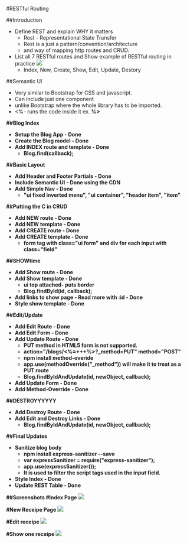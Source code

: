 #RESTful Routing

##Introduction
* Define REST and explain WHY it matters
    * Rest - Representational State Transfer
    * Rest is a just a pattern/convention/architecture 
    * and way of mapping http routes and CRUD.
* List all 7 RESTful routes and Show example of RESTful routing in practice
    <img src="https://github.com/pavans028/Web-Development-BootCamp/blob/master/IntroToNode/RestfulAppWithSemanticUI/7%20diff%20rest%20routes.JPG?raw=true">
    * Index, New, Create, Show, Edit, Update, Destory

##Semantic UI
* Very similar to Bootstrap for CSS and javascript.
* Can include just one component 
* unlike Bootstrap where the whole library has to be imported.
* <%- runs the code inside it ex. <strong> %>

##Blog Index
* Setup the Blog App - Done
* Create the Blog model - Done
* Add INDEX route and template - Done
    * Blog.find(callback); 

##Basic Layout
* Add Header and Footer Partials - Done
* Include Semantic UI - Done using the CDN
* Add Simple Nav - Done
    * "ui fixed inverted menu", "ui container", "header item", "item"  

##Putting the C in CRUD
* Add NEW route - Done
* Add NEW template - Done
* Add CREATE route - Done
* Add CREATE template - Done
    * form tag with class="ui form" and div for each input with class="field"

##SHOWtime
* Add Show route - Done
* Add Show template - Done
    * ui top attached- puts border
    * Blog.findById(id, callback);
* Add links to show page - Read more with :id - Done
* Style show template - Done

##Edit/Update
* Add Edit Route - Done
* Add Edit Form - Done
* Add Update Route - Done
    * PUT method in HTML5 form is not supported.
    * action="/blogs/<%=+++%>?_method=PUT" method="POST"
    * npm install method-overide
    * app.use(methodOverride("_method")) will make it to treat as a PUT route
    * Blog.findByIdAndUpdate(id, newObject, callback);
* Add Update Form - Done
* Add Method-Override - Done

##DESTROYYYYYY
* Add Destroy Route - Done
* Add Edit and Destroy Links - Done
    * Blog.findByIdAndUpdate(id, newObject, callback);

##Final Updates
* Sanitize blog body
    * npm install express-sanitizer --save
    * var expressSanitizer = require("express-sanitizer");
    * app.use(expressSanitizer());
    * It is used to filter the script tags used in the input field.
* Style Index - Done
* Update REST Table - Done

##Screenshots
#Index Page
<img src="https://github.com/pavans028/Web-Development-BootCamp/blob/master/IntroToNode/RestfulAppWithSemanticUI/Web%20App%20Screenshots/IndexPage.PNG?raw=true">

#New Receipe Page
<img src="https://github.com/pavans028/Web-Development-BootCamp/blob/master/IntroToNode/RestfulAppWithSemanticUI/Web%20App%20Screenshots/NewReceipeForm.PNG?raw=true">

#Edit receipe
<img src="https://github.com/pavans028/Web-Development-BootCamp/blob/master/IntroToNode/RestfulAppWithSemanticUI/Web%20App%20Screenshots/EditReceipe.PNG?raw=true">

#Show one receipe
<img src="https://github.com/pavans028/Web-Development-BootCamp/blob/master/IntroToNode/RestfulAppWithSemanticUI/Web%20App%20Screenshots/ShowOneReceipe.PNG?raw=true">
